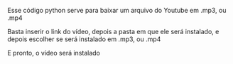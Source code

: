 Esse código python serve para baixar um arquivo do Youtube em .mp3, ou .mp4

Basta inserir o link do vídeo, depois a pasta em que ele será instalado, e depois escolher se será instalado em .mp3, ou .mp4

E pronto, o vídeo será instalado